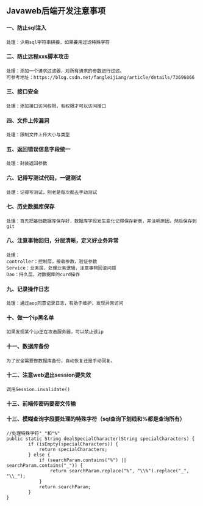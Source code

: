 ## Javaweb后端开发注意事项
#### 一、防止sql注入
    处理：少用sql字符串拼接，如果要用过滤特殊字符

#### 二、防止远程xxs脚本攻击
    处理：添加一个请求过滤器，对所有请求的参数进行过滤。
    可参考地址：https://blog.csdn.net/fangleijiang/article/details/73696866

#### 三、接口安全
    处理：添加接口访问权限，有权限才可以访问接口

#### 四、文件上传漏洞
    处理：限制文件上传大小与类型

#### 五、返回错误信息字段统一
    处理：封装返回参数

#### 六、记得写测试代码，一键测试
    处理：记得写测试，别老是每次都去手动测试

#### 七、历史数据库保存
    处理：首先把基础数据库保存好，数据库字段发生变化记得保存新表，并注明原因，然后保存到git

#### 八、注意事物回归，分层清晰，定义好业务异常
    处理：
    controller：控制层，接收参数，验证参数
    Service：业务层，处理业务逻辑，注意事物回滚问题
    Dao：持久层，对数据库的curd操作

#### 九、记录操作日志
    处理：通过aop同意记录日志，有助于维护，发现异常访问

#### 十、做一个ip黑名单
    如果发现某个ip正在攻击服务器，可以禁止该ip

#### 十一、数据库备份
    为了安全需要做数据库备份，自动恢复还是手动回复。

#### 十二、注意web退出session要失效
    调用Session.invalidate()

#### 十三、前端传密码要密文传输

#### 十三、模糊查询字段要处理的特殊字符（sql查询下划线和%都是查询所有）

    //处理特殊字符"_"和"%"
    public static String dealSpecialCharacter(String specialCharacters) {
            if (isEmpty(specialCharacters)) {
                return specialCharacters;
            } else {
                if (searchParam.contains("%") || searchParam.contains("_")) {
                    return searchParam.replace("%", "\\%").replace("_", "\\_");
                }
                return searchParam;
            }
    }



